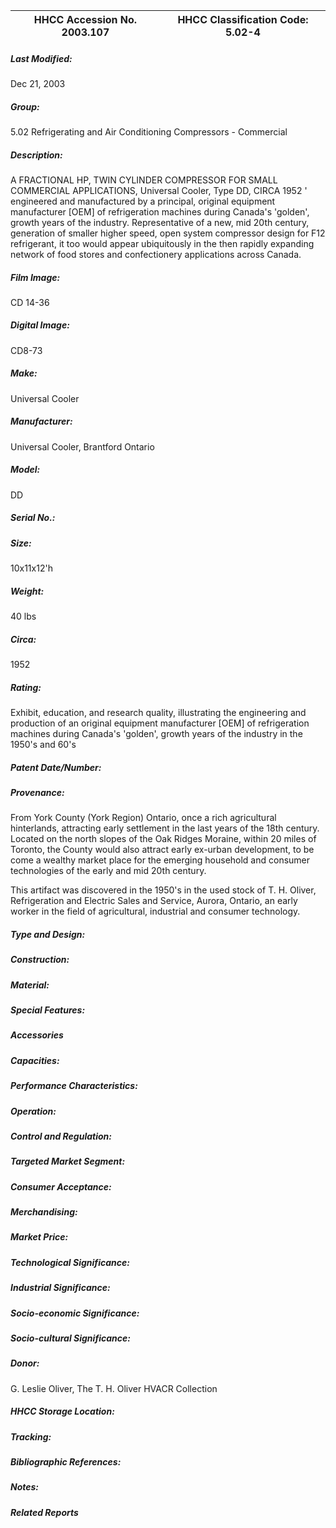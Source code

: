 | **HHCC Accession No. 2003.107** |**HHCC Classification Code:  5.02-4**|
| ----------- | ----------- |

##### Last Modified:
Dec 21, 2003

##### Group:
5.02 Refrigerating and Air Conditioning Compressors - Commercial

##### Description:
A FRACTIONAL HP, TWIN CYLINDER COMPRESSOR FOR SMALL COMMERCIAL APPLICATIONS, Universal Cooler, Type DD, CIRCA 1952 ' engineered and manufactured by a principal, original equipment manufacturer [OEM] of refrigeration machines during Canada's 'golden', growth years of the industry. Representative of a new, mid 20th century, generation of smaller higher speed, open system compressor design for F12 refrigerant, it too would appear ubiquitously in the then rapidly expanding network of food stores and confectionery applications across Canada.

##### Film Image:
CD 14-36

##### Digital Image:
CD8-73

##### Make:
Universal Cooler

##### Manufacturer:
Universal Cooler, Brantford Ontario

##### Model:
DD

##### Serial No.:


##### Size:
10x11x12'h

##### Weight:
40 lbs

##### Circa:
1952

##### Rating:
Exhibit, education, and research quality, illustrating the engineering and production of an original equipment manufacturer [OEM] of refrigeration machines during Canada's 'golden', growth years of the industry in the 1950's and 60's

##### Patent Date/Number:


##### Provenance:
From York County (York Region) Ontario, once a rich agricultural hinterlands, attracting early settlement in the last years of the 18th century. Located on the north slopes of the Oak Ridges Moraine, within 20 miles of Toronto, the County would also attract early ex-urban development, to be come a wealthy market place for the emerging household and consumer technologies of the early and mid 20th century. 

This artifact was discovered in the 1950's in the used stock of T. H. Oliver, Refrigeration and Electric Sales and Service, Aurora, Ontario, an early worker in the field of agricultural, industrial and consumer technology.

##### Type and Design:


##### Construction:


##### Material:


##### Special Features:


##### Accessories


##### Capacities:


##### Performance Characteristics:


##### Operation:


##### Control and Regulation:


##### Targeted Market Segment:


##### Consumer Acceptance:


##### Merchandising:


##### Market Price:


##### Technological Significance:


##### Industrial Significance:


##### Socio-economic Significance:


##### Socio-cultural Significance:


##### Donor:
G. Leslie Oliver, The T. H. Oliver HVACR Collection

##### HHCC Storage Location:


##### Tracking:


##### Bibliographic References:


##### Notes:


##### Related Reports

